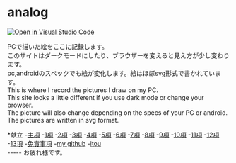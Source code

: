 # analog

[![Open in Visual Studio Code](https://img.shields.io/static/v1?logo=visualstudiocode&label=&message=Open%20in%20Visual%20Studio%20Code&labelColor=2c2c32&color=007acc&logoColor=007acc)](https://open.vscode.dev/itou332/analog)


PCで描いた絵をここに記録します。<br>
このサイトはダークモードにしたり、ブラウザーを変えると見え方が少し変わります。<br> 
pc,androidのスペックでも絵が変化します。絵はほぼsvg形式で書かれています。<br>
This is where I record the pictures I draw on my PC.<br>
This site looks a little different if you use dark mode or change your browser.<br>
The picture will also change depending on the specs of your PC or android. The pictures are written in svg format.


<nav aria-label="サイト内メニュー">
 *献立
    -<a href="https://itou332.github.io/top_page/">主項</a>
    -<a href="https://itou332.github.io/">1項</a>
    -<a href="https://itou332.github.io/itou332a.github.io/">2項</a>
    -<a href="https://itou332.github.io/diary">3項</a>
    -<a href="https://itou332.github.io/today/">4項</a>
    -<a href="https://itou332.github.io/challenge/">5項</a>
    -<a href="https://itou332.github.io/nontitle/">6項</a>
    -<a href="https://itou332.github.io/elaboration/">7項</a>
    -<a href="https://itou332.github.io/analog/">8項</a>
    -<a href="https://itou332.github.io/culture/">9項</a>
    -<a href="https://itou332.github.io/walk/">10項</a>
    -<a href="https://itou332.github.io/pine/">11項</a>
    -<a href="https://itou332.github.io/banboo/">12項</a>
    -<a href="https://itou332.github.io/pulm/">13項</a>
    -<a href="https://itou332.github.io/Privacy-policy/">免責事項</a>
    -<a href="https://github.com/itou332">my github</a>
    -<a href="http://itou33good.starfree.jp/">itou</a>
    </nav>
-----
お疲れ様です。